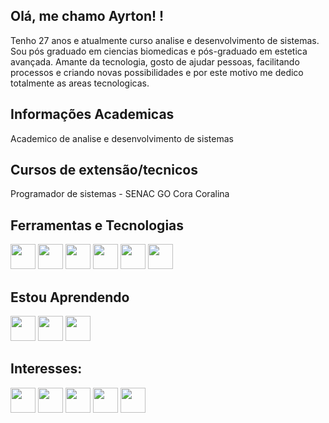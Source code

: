 ## Olá, me chamo Ayrton! ! 
 Tenho 27 anos e atualmente curso analise e desenvolvimento de sistemas. Sou pós graduado em ciencias biomedicas e pós-graduado em estetica avançada. Amante da tecnologia, gosto de ajudar pessoas, facilitando processos e criando novas possibilidades e por este motivo me dedico totalmente as areas tecnologicas. 

## Informações Academicas

 Academico de analise e desenvolvimento de sistemas

## Cursos de extensão/tecnicos

 Programador de sistemas - SENAC GO Cora Coralina

## Ferramentas e Tecnologias

 <img src="https://cdn.jsdelivr.net/gh/devicons/devicon/icons/html5/html5-original.svg" width="40" height="40"/> <img src="https://cdn.jsdelivr.net/gh/devicons/devicon/icons/css3/css3-original.svg" width="40" height="40" /> 
 <img src="https://cdn.jsdelivr.net/gh/devicons/devicon/icons/postgresql/postgresql-original.svg" width="40" height="40" />  <img src="https://cdn.jsdelivr.net/gh/devicons/devicon/icons/bootstrap/bootstrap-original.svg" width="40" height="40" />  <img src="https://cdn.jsdelivr.net/gh/devicons/devicon/icons/sass/sass-original.svg"  width="40" height="40" />  <img src="https://cdn.jsdelivr.net/gh/devicons/devicon/icons/nodejs/nodejs-original.svg" width="40" height="40"/>
          
                    
          
## Estou Aprendendo

<img src="https://cdn.jsdelivr.net/gh/devicons/devicon/icons/git/git-original.svg" width="40" height="40"/> <img src="https://cdn.jsdelivr.net/gh/devicons/devicon/icons/github/github-original.svg" width="40" height="40" />
  <img src="https://cdn.jsdelivr.net/gh/devicons/devicon/icons/javascript/javascript-original.svg" width="40" height="40" /> 

## Interesses:

 <img src="https://cdn.jsdelivr.net/gh/devicons/devicon/icons/python/python-original.svg" width="40" height="40" />   <img src="https://cdn.jsdelivr.net/gh/devicons/devicon/icons/react/react-original.svg" width="40" height="40" />  <img src="https://cdn.jsdelivr.net/gh/devicons/devicon/icons/vuejs/vuejs-original.svg"  width="40" height="40"/>  <img src="https://cdn.jsdelivr.net/gh/devicons/devicon/icons/tailwindcss/tailwindcss-original-wordmark.svg" width="40" height="40" />  <img src="https://cdn.jsdelivr.net/gh/devicons/devicon/icons/mongodb/mongodb-original.svg" width="40" height="40" />
          
          
          
          
          
          
